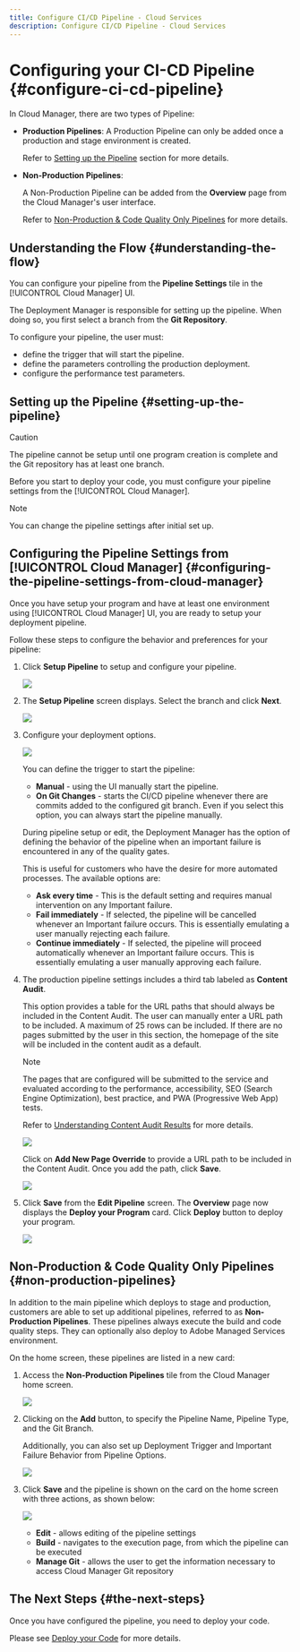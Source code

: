 ```yaml
---
title: Configure CI/CD Pipeline - Cloud Services
description: Configure CI/CD Pipeline - Cloud Services
---
```


# Configuring your CI-CD Pipeline {#configure-ci-cd-pipeline} 

In Cloud Manager, there are two types of Pipeline:

* **Production Pipelines**:
  A Production Pipeline can only be added once a production and stage environment is created. 
  
  Refer to [Setting up the Pipeline](configure-pipeline.md#setting-up-the-pipeline) section for more details.

* **Non-Production Pipelines**:

  A Non-Production Pipeline can be added from the **Overview** page from the Cloud Manager's user interface. 
  
  Refer to [Non-Production & Code Quality Only Pipelines](configure-pipeline.md#non-production-pipelines) for more details.

## Understanding the Flow {#understanding-the-flow}

You can configure your pipeline from the **Pipeline Settings** tile in the [!UICONTROL Cloud Manager] UI.

The Deployment Manager is responsible for setting up the pipeline. When doing so, you first select a branch from the **Git Repository**. 

To configure your pipeline, the user must:

* define the trigger that will start the pipeline.
* define the parameters controlling the production deployment.
* configure the performance test parameters.

## Setting up the Pipeline {#setting-up-the-pipeline}

>[!CAUTION]
>
>The pipeline cannot be setup until one program creation is complete and the Git repository has at least one branch.

Before you start to deploy your code, you must configure your pipeline settings from the [!UICONTROL Cloud Manager].

>[!NOTE]
>
>You can change the pipeline settings after initial set up.

## Configuring the Pipeline Settings from [!UICONTROL Cloud Manager] {#configuring-the-pipeline-settings-from-cloud-manager}

Once you have setup your program and have at least one environment using [!UICONTROL Cloud Manager] UI, you are ready to setup your deployment pipeline.

Follow these steps to configure the behavior and preferences for your pipeline:

1. Click **Setup Pipeline** to setup and configure your pipeline.

   ![](assets/set-up-pipeline1.png)

1. The **Setup Pipeline** screen displays. Select the branch and click **Next**.

    ![](assets/setup-pipeline-1.png)

1. Configure your deployment options.

   ![](assets/setup-pipeline-2.png)

   You can define the trigger to start the pipeline:

    * **Manual** - using the UI manually start the pipeline.
    * **On Git Changes** - starts the CI/CD pipeline whenever there are commits added to the configured git branch. Even if you select this option, you can always start the pipeline manually.  

    During pipeline setup or edit, the Deployment Manager has the option of defining the behavior of the pipeline when an important failure is encountered in any of the quality gates.

   This is useful for customers who have the desire for more automated processes. The available options are:

   * **Ask every time** - This is the default setting and requires manual intervention on any Important failure.
   * **Fail immediately** - If selected, the pipeline will be cancelled whenever an Important failure occurs. This is essentially emulating a user manually rejecting each failure.
   * **Continue immediately** - If selected, the pipeline will proceed automatically whenever an Important failure occurs. This is essentially emulating a user manually approving each failure.
    
1. The production pipeline settings includes a third tab labeled as **Content Audit**.

   This option provides a table for the URL paths that should always be included in the Content Audit. The user can manually enter a URL path to be included. A maximum of 25 rows can be included. If there are no pages submitted by the user in this section, the homepage of the site will be included in the content audit as a default.

    >[!NOTE]
    > The pages that are configured will be submitted to the service and evaluated according to the performance, accessibility, SEO (Search Engine Optimization), best practice, and PWA (Progressive Web App) tests. 
   
    Refer to [Understanding Content Audit Results](/help/implementing/developing/introduction/understand-test-results.md#content-audit-testing) for more details.

    ![](assets/content-audit-1.png)

    Click on **Add New Page Override** to provide a URL path to be included in the Content Audit. Once you add the path, click **Save**.

    ![](assets/content-audit2.png)
    
1. Click **Save** from the **Edit Pipeline** screen. The **Overview** page now displays the **Deploy your Program** card. Click **Deploy** button to deploy your program.

   ![](assets/configure-pipeline5.png)
   

## Non-Production & Code Quality Only Pipelines {#non-production-pipelines}

In addition to the main pipeline which deploys to stage and production, customers are able to set up additional pipelines, referred to as **Non-Production Pipelines**. These pipelines always execute the build and code quality steps. They can optionally also deploy to Adobe Managed Services environment.

On the home screen, these pipelines are listed in a new card:

1. Access the **Non-Production Pipelines** tile from the Cloud Manager home screen.

   ![](assets/configure-pipeline6.png)

1. Clicking on the **Add** button, to specify the Pipeline Name, Pipeline Type, and the Git Branch.

   Additionally, you can also set up Deployment Trigger and Important Failure Behavior from Pipeline Options.

   ![](assets/non-prod-pipe1.png)

1. Click **Save** and the pipeline is shown on the card on the home screen with three actions, as shown below:

   ![](assets/configure-pipeline8.png)

   * **Edit** - allows editing of the pipeline settings
   * **Build** - navigates to the execution page, from which the pipeline can be executed
   * **Manage Git** - allows the user to get the information necessary to access Cloud Manager Git repository

## The Next Steps {#the-next-steps}

Once you have configured the pipeline, you need to deploy your code.

Please see [Deploy your Code](deploy-code.md) for more details.
